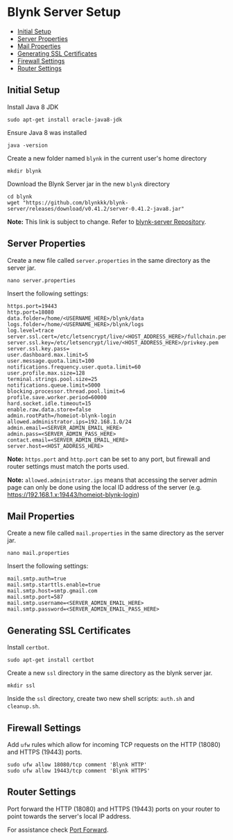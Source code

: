 # Blynk Server Setup
- [Initial Setup](#initial-setup)
- [Server Properties](#server-properties)
- [Mail Properties](#mail-properties)
- [Generating SSL Certificates](#generating-ssl-certificates)
- [Firewall Settings](#firewall-settings)
- [Router Settings](#router-settings)

## Initial Setup
Install Java 8 JDK
```
sudo apt-get install oracle-java8-jdk
```

Ensure Java 8 was installed
```
java -version
```

Create a new folder named `blynk` in the current user's home directory
```
mkdir blynk
```

Download the Blynk Server jar in the new `blynk` directory
```
cd blynk
wget "https://github.com/blynkkk/blynk-server/releases/download/v0.41.2/server-0.41.2-java8.jar"
```
**Note:** This link is subject to change. Refer to [blynk-server Repository][1].

## Server Properties
Create a new file called `server.properties` in the same directory as the server jar.
```
nano server.properties
```

Insert the following settings:
```
https.port=19443
http.port=18080
data.folder=/home/<USERNAME_HERE>/blynk/data
logs.folder=/home/<USERNAME_HERE>/blynk/logs
log.level=trace
server.ssl.cert=/etc/letsencrypt/live/<HOST_ADDRESS_HERE>/fullchain.pem
server.ssl.key=/etc/letsencrypt/live/<HOST_ADDRESS_HERE>/privkey.pem
server.ssl.key.pass=
user.dashboard.max.limit=5
user.message.quota.limit=100
notifications.frequency.user.quota.limit=60
user.profile.max.size=128
terminal.strings.pool.size=25
notifications.queue.limit=5000
blocking.processor.thread.pool.limit=6
profile.save.worker.period=60000
hard.socket.idle.timeout=15
enable.raw.data.store=false
admin.rootPath=/homeiot-blynk-login
allowed.administrator.ips=192.168.1.0/24
admin.email=<SERVER_ADMIN_EMAIL_HERE>
admin.pass=<SERVER_ADMIN_PASS_HERE>
contact.email=<SERVER_ADMIN_EMAIL_HERE>
server.host=<HOST_ADDRESS_HERE>
```
**Note:** `https.port` and `http.port` can be set to any port, but firewall and router settings must match the ports used.

**Note:** `allowed.administrator.ips` means that accessing the server admin page can only be done using the local ID address of the server (e.g. https://192.168.1.x:19443/homeiot-blynk-login)

## Mail Properties
Create a new file called `mail.properties` in the same directory as the server jar.
```
nano mail.properties
```

Insert the following settings:
```
mail.smtp.auth=true
mail.smtp.starttls.enable=true
mail.smtp.host=smtp.gmail.com
mail.smtp.port=587
mail.smtp.username=<SERVER_ADMIN_EMAIL_HERE>
mail.smtp.password=<SERVER_ADMIN_EMAIL_PASS_HERE>
```

## Generating SSL Certificates
Install `certbot`.
```
sudo apt-get install certbot
```

Create a new `ssl` directory in the same directory as the blynk server jar.
```
mkdir ssl
```

Inside the `ssl` directory, create two new shell scripts: `auth.sh` and `cleanup.sh`.

## Firewall Settings
Add `ufw` rules which allow for incoming TCP requests on the HTTP (18080) and HTTPS (19443) ports.
```
sudo ufw allow 18080/tcp comment 'Blynk HTTP'
sudo ufw allow 19443/tcp comment 'Blynk HTTPS'
```

## Router Settings
Port forward the HTTP (18080) and HTTPS (19443) ports on your router to point towards the server's local IP address.

For assistance check [Port Forward][2].




<!-- References -->
[1]: https://github.com/blynkkk/blynk-server
[2]: https://portforward.com/